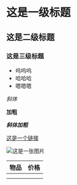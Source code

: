 # 这是一级标题

## 这是二级标题

### 这是三级标题

+ 呜呜呜
+ 哈哈哈
+ 嗯嗯嗯



*斜体*

**加粗**

***斜体加粗***

[这是一个链接](https://github.com/tongmazi/test)

![这是一张图片](https://img1.baidu.com/it/u=105002249,3897918256&fm=253&fmt=auto&app=138&f=JPEG?w=500&h=281)



| 物品 | 价格 |
| ---- | ---- |
|      |      |
|      |      |

